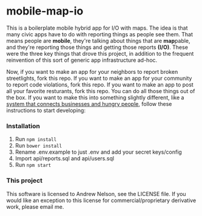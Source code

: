 # mobile-map-io
This is a boilerplate mobile hybrid app for I/O with maps. The idea is that many civic apps have to do with reporting things as people see them. That means people are **mobile**, they're talking about things that are **map**pable, and they're reporting those things and getting those reports **(I/O)**. These were the three key things that drove this project, in addition to the frequent reinvention of this sort of generic app infrastructure ad-hoc.

Now, if you want to make an app for your neighbors to report broken streetlights, fork this repo. If you want to make an app for your community to report code violations, fork this repo. If you want to make an app to post all your favorite resturants, fork this repo. You can do all those things out of the box. If you want to make this into something slightly different, like a [system that connects businesses and hungry people](https://github.com/werdnanoslen/mobile-map-io), follow these instructions to start developing:

### Installation
1. Run ```npm install```
1. Run ```bower install```
1. Rename .env.example to just .env and add your secret keys/config
1. Import api/reports.sql and api/users.sql
1. Run ```npm start```

### This project
This software is licensed to Andrew Nelson, see the LICENSE file. If you would like an exception to this license for commercial/proprietary derivative work, please email me.
